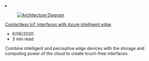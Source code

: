 <!-- This file is automatically generated by build/architectures/build_index.py. Any updates will be lost. -->

<!-- markdownlint-disable MD033 -->

<li class="grid-item item-column" data-categories="Internet of Things AI + Machine Learning ">
<article class="card">
    <div class="card-header has-margin-bottom-none" aria-hidden="true">
        <figure class="image diagram has-height-175 has-overflow-hidden level">
            <a href="/azure/architecture/solution-ideas/articles/contactless-interfaces"><img src="/azure/architecture/browse/thumbs/contactless-interfaces.png" class="diagram" alt="Architecture Diagram" data-linktype="relative-path"></a>
        </figure>
    </div>
    <div class="card-content">
        <a class="card-content-title has-margin-top-none" href="/azure/architecture/solution-ideas/articles/contactless-interfaces">
            <p>Contactless IoT interfaces with Azure intelligent edge</p>
        </a>
        <ul class="card-content-metadata">
            <li>6/06/2020</li>
            <li>3 min read</li>
        </ul>
        <p class="card-content-description">Combine intelligent and perceptive edge devices with the storage and computing power of the cloud to create touch-free interfaces.</p>
        <div class="bottom-to-top-fade is-hidden-mobile"></div>
    </div>
</article>
</li>
